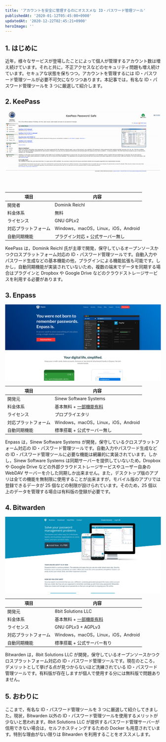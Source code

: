```yaml
---
title: 'アカウントを安全に管理するのにオススメな ID・パスワード管理ツール'
publishedAt: '2020-01-12T05:45:00+0900'
updatedAt: '2020-12-22T02:45:21+0900'
heroImage: ''
---
```


## 1. はじめに

近年，様々なサービスが登場したことによって個人が管理するアカウント数は増え続けています。それと共に，不正アクセスなどのセキュリティ問題も増え続けています。セキュアな状態を保ちつつ，アカウントを管理するには ID・パスワード管理ツールが必要不可欠になりつつあります。本記事では，有名な ID・パスワード管理ツールを 3 つに厳選して紹介します。

## 2. KeePass

[![KeePass](8289d4b88c505847ced4a970ddb1cdfd.png)](https://keepass.info/)

| 項目                 | 内容                                |
| -------------------- | ----------------------------------- |
| 開発者               | Dominik Reichl                      |
| 料金体系             | 無料                                |
| ライセンス           | GNU GPLv2                           |
| 対応プラットフォーム | Windows，macOS，Linux，iOS，Android |
| 自動同期機能         | プラグイン対応 + 公式サーバー無し   |

KeePass は，Dominik Reichl 氏が主導で開発，保守しているオープンソースかつクロスプラットフォーム対応の ID・パスワード管理ツールです。自動入力やパスワード生成などの基本機能の他，プラグインによる機能拡張も可能です。しかし，自動同期機能が実装されていないため，複数の端末でデータを同期する場合はプラグインと Dropbox や Google Drive などのクラウドストレージサービスを利用する必要があります。

## 3. Enpass

[![Enpass](d0fe0247bce5e8107cdaca0af6a0a5c1.png)](https://www.enpass.io/)

| 項目                 | 内容                                                      |
| -------------------- | --------------------------------------------------------- |
| 開発元               | Sinew Software Systems                                    |
| 料金体系             | 基本無料 + [一部機能有料](https://www.enpass.io/pricing/) |
| ライセンス           | プロプライエタリ                                          |
| 対応プラットフォーム | Windows，macOS，Linux，iOS，Android                       |
| 自動同期機能         | 標準搭載 + 公式サーバー無し                               |

Enpass は，Sinew Software Systems が開発，保守しているクロスプラットフォーム対応の ID・パスワード管理ツールです。自動入力やパスワード生成などの ID・パスワード管理ツールに必要な機能は網羅的に実装されています。しかし，Sinew Software Systems は同期サーバーを提供していないため，Dropbox や Google Drive などの外部クラウドストレージサービスやユーザー自身の WebDAV サーバーを介した同期しか出来ません。また，デスクトップ版のアプリは全ての機能を無制限に使用することが出来ますが，モバイル版のアプリでは登録できるデータが 25 個などの制限が設けられています。そのため，25 個以上のデータを管理する場合は有料版の登録が必要です。

## 4. Bitwarden

[![Bitwarden](7f54a3d8a41b2cda353d560a0a3f29d9.png)](https://bitwarden.com/)

| 項目                 | 内容                                                      |
| -------------------- | --------------------------------------------------------- |
| 開発元               | 8bit Solutions LLC                                        |
| 料金体系             | 基本無料 + [一部機能有料](https://bitwarden.com/pricing/) |
| ライセンス           | GNU GPLv3 + AGPLv3                                        |
| 対応プラットフォーム | Windows，macOS，Linux，iOS，Android                       |
| 自動同期機能         | 標準搭載 + 公式サーバー有り                               |

Bitwarden は，8bit Solutions LLC が開発，保守しているオープンソースかつクロスプラットフォーム対応の ID・パスワード管理ツールです。現在のところ，デメリットとして挙げる点が見つからないほど洗練されている ID・パスワード管理ツールです。有料版が存在しますが個人で使用する分には無料版で問題ありません。

## 5. おわりに

ここまで，有名な ID・パスワード管理ツールを 3 つに厳選して紹介してきました。現状，Bitwarden 以外の ID・パスワード管理ツールを使用するメリットが少ないと思われます。8bit Solutions LLC が提供するパスワード管理サーバーが信用できない場合は，セルフホスティングするための Docker も用意されています。特別な理由がない限りは Bitwarden を利用することをオススメします。
